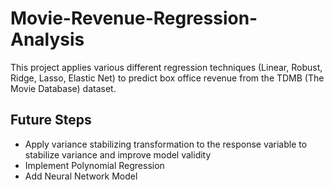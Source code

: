 # Movie-Revenue-Regression-Analysis

This project applies various different regression techniques (Linear, Robust, Ridge, Lasso, Elastic Net) to predict box office revenue from the TDMB (The Movie Database) dataset.

## Future Steps

- Apply variance stabilizing transformation to the response variable to stabilize variance and improve model validity
- Implement Polynomial Regression
- Add Neural Network Model
